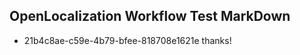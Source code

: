 ## OpenLocalization Workflow Test MarkDown
* 21b4c8ae-c59e-4b79-bfee-818708e1621e 
thanks!<!--HONumber=Mar16_HO3-->
